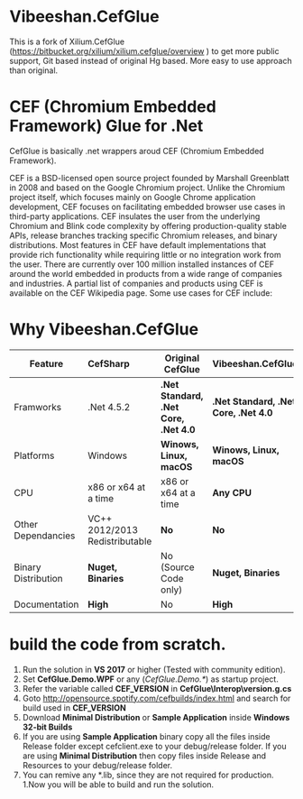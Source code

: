 # Vibeeshan.CefGlue
This is a fork of Xilium.CefGlue (https://bitbucket.org/xilium/xilium.cefglue/overview ) to get more public support, Git based instead of original Hg based. More easy to use approach than original.

# CEF (Chromium Embedded Framework) Glue for .Net
CefGlue is basically .net wrappers aroud CEF (Chromium Embedded Framework).

CEF is a BSD-licensed open source project founded by Marshall Greenblatt in 2008 and based on the Google Chromium project. Unlike the Chromium project itself, which focuses mainly on Google Chrome application development, CEF focuses on facilitating embedded browser use cases in third-party applications. CEF insulates the user from the underlying Chromium and Blink code complexity by offering production-quality stable APIs, release branches tracking specific Chromium releases, and binary distributions. Most features in CEF have default implementations that provide rich functionality while requiring little or no integration work from the user. There are currently over 100 million installed instances of CEF around the world embedded in products from a wide range of companies and industries. A partial list of companies and products using CEF is available on the CEF Wikipedia page. Some use cases for CEF include:

# Why Vibeeshan.CefGlue

| Feature              | CefSharp          | Original CefGlue                       |Vibeeshan.CefGlue                      |
| -------------------- |:------------------| ---------------------------------------|---------------------------------------|
| Framworks            | .Net 4.5.2        | **.Net Standard, .Net Core, .Net 4.0** |**.Net Standard, .Net Core, .Net 4.0** |
| Platforms            | Windows           | **Winows, Linux, macOS**               |**Winows, Linux, macOS**               |
| CPU                  | x86 or x64 at a time          | x86 or x64 at a time       |**Any CPU**                            |
| Other Dependancies   | VC++ 2012/2013 Redistributable    | **No**                 |**No**                                 |
| Binary Distribution  | **Nuget, Binaries**| No (Source Code only)                 | **Nuget, Binaries**                   |
| Documentation        | **High**          | No                                     | **High**                              |

# build the code from scratch.

  1. Run the solution in **VS 2017** or higher (Tested with community edition).
  1. Set **CefGlue.Demo.WPF** or any (_CefGlue.Demo.*_) as startup project.
  1. Refer the variable called **CEF_VERSION** in **CefGlue\Interop\version.g.cs** 
  1. Goto http://opensource.spotify.com/cefbuilds/index.html and search for build used in **CEF_VERSION**
  1. Download **Minimal Distribution** or **Sample Application** inside **Windows 32-bit Builds**
  1. If you are using **Sample Application** binary copy all the files inside Release folder except cefclient.exe to your debug/release folder. If you are using **Minimal Distribution** then copy files inside Release and Resources to your debug/release folder. 
  1. You can remive any *.lib, since they are not required for production.
  1.Now you will be able to build and run the solution.
